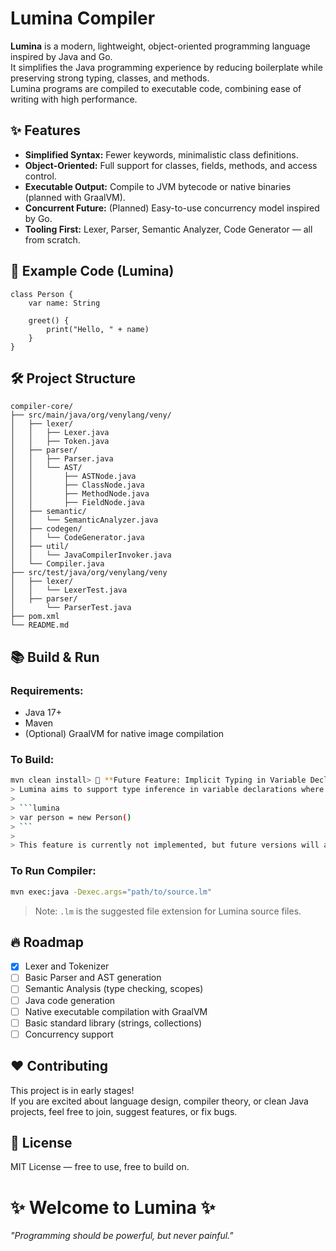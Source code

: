 # Lumina Compiler

**Lumina** is a modern, lightweight, object-oriented programming language inspired by Java and Go.  
It simplifies the Java programming experience by reducing boilerplate while preserving strong typing, classes, and methods.  
Lumina programs are compiled to executable code, combining ease of writing with high performance.

## ✨ Features

- **Simplified Syntax:** Fewer keywords, minimalistic class definitions.
- **Object-Oriented:** Full support for classes, fields, methods, and access control.
- **Executable Output:** Compile to JVM bytecode or native binaries (planned with GraalVM).
- **Concurrent Future:** (Planned) Easy-to-use concurrency model inspired by Go.
- **Tooling First:** Lexer, Parser, Semantic Analyzer, Code Generator — all from scratch.

## 🚀 Example Code (Lumina)

```lumina
class Person {
    var name: String

    greet() {
        print("Hello, " + name)
    }
}
```

## 🛠 Project Structure

```
compiler-core/
├── src/main/java/org/venylang/veny/
│   ├── lexer/
│   │   ├── Lexer.java
│   │   ├── Token.java
│   ├── parser/
│   │   ├── Parser.java
│   │   └── AST/
│   │       ├── ASTNode.java
│   │       ├── ClassNode.java
│   │       ├── MethodNode.java
│   │       ├── FieldNode.java
│   ├── semantic/
│   │   └── SemanticAnalyzer.java
│   ├── codegen/
│   │   └── CodeGenerator.java
│   ├── util/
│   │   └── JavaCompilerInvoker.java
│   └── Compiler.java
├── src/test/java/org/venylang/veny
│   ├── lexer/
│   │   └── LexerTest.java
│   ├── parser/
│       └── ParserTest.java
├── pom.xml
└── README.md
```

## 📚 Build & Run

### Requirements:

- Java 17+
- Maven
- (Optional) GraalVM for native image compilation

### To Build:

```bash
mvn clean install> 🧠 **Future Feature: Implicit Typing in Variable Declarations**  
> Lumina aims to support type inference in variable declarations where the type is obvious from the initializer, such as:  
>  
> ```lumina
> var person = new Person()
> ```  
>  
> This feature is currently not implemented, but future versions will allow omitting the type when it can be clearly inferred at compile time.

```

### To Run Compiler:

```bash
mvn exec:java -Dexec.args="path/to/source.lm"
```

> Note: `.lm` is the suggested file extension for Lumina source files.

## 🔥 Roadmap

- [x] Lexer and Tokenizer
- [ ] Basic Parser and AST generation
- [ ] Semantic Analysis (type checking, scopes)
- [ ] Java code generation
- [ ] Native executable compilation with GraalVM
- [ ] Basic standard library (strings, collections)
- [ ] Concurrency support

## ❤️ Contributing

This project is in early stages!  
If you are excited about language design, compiler theory, or clean Java projects, feel free to join, suggest features, or fix bugs.

## 📄 License

MIT License — free to use, free to build on.

# ✨ Welcome to Lumina ✨
*"Programming should be powerful, but never painful."*
